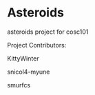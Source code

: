# Asteroids
asteroids project for cosc101

Project Contributors:


KittyWinter

snicol4-myune


smurfcs
